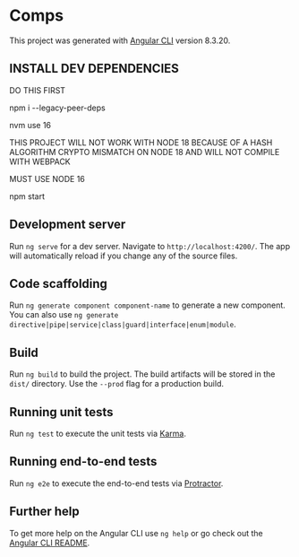 # Comps

This project was generated with [Angular CLI](https://github.com/angular/angular-cli) version 8.3.20.

## INSTALL DEV DEPENDENCIES

DO THIS FIRST

npm i --legacy-peer-deps

nvm use 16

THIS PROJECT WILL NOT WORK WITH NODE 18 BECAUSE OF A HASH ALGORITHM CRYPTO MISMATCH ON NODE 18 AND WILL NOT COMPILE WITH WEBPACK

MUST USE NODE 16

npm start

## Development server

Run `ng serve` for a dev server. Navigate to `http://localhost:4200/`. The app will automatically reload if you change any of the source files.

## Code scaffolding

Run `ng generate component component-name` to generate a new component. You can also use `ng generate directive|pipe|service|class|guard|interface|enum|module`.

## Build

Run `ng build` to build the project. The build artifacts will be stored in the `dist/` directory. Use the `--prod` flag for a production build.

## Running unit tests

Run `ng test` to execute the unit tests via [Karma](https://karma-runner.github.io).

## Running end-to-end tests

Run `ng e2e` to execute the end-to-end tests via [Protractor](http://www.protractortest.org/).

## Further help

To get more help on the Angular CLI use `ng help` or go check out the [Angular CLI README](https://github.com/angular/angular-cli/blob/master/README.md).
